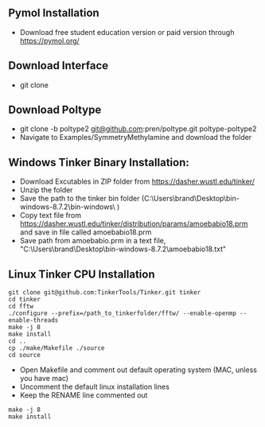 
## Pymol Installation
* Download free student education version or paid version through https://pymol.org/

## Download Interface
* git clone 

## Download Poltype
* git clone -b poltype2 git@github.com:pren/poltype.git poltype-poltype2
* Navigate to Examples/SymmetryMethylamine and download the folder

## Windows Tinker Binary Installation:

* Download Excutables in ZIP folder from https://dasher.wustl.edu/tinker/
* Unzip the folder
* Save the path to the tinker bin folder (C:\Users\brand\Desktop\bin-windows-8.7.2\bin-windows\ )
* Copy text file from https://dasher.wustl.edu/tinker/distribution/params/amoebabio18.prm  and save in file called amoebabio18.prm
* Save path from amoebabio.prm in a text file, "C:\Users\brand\Desktop\bin-windows-8.7.2\amoebabio18.txt"

##  Linux Tinker CPU Installation
```
git clone git@github.com:TinkerTools/Tinker.git tinker
cd tinker
cd fftw
./configure --prefix=/path_to_tinkerfolder/fftw/ --enable-openmp --enable-threads
make -j 8
make install
cd ..
cp ./make/Makefile ./source
cd source
```
* Open Makefile and comment out default operating system (MAC, unless you have mac)
* Uncomment the default linux installation lines
* Keep the RENAME line commented out
```
make -j 8
make install

